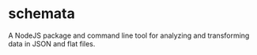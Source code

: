 schemata
========

A NodeJS package and command line tool for analyzing and transforming data in JSON and flat files.
